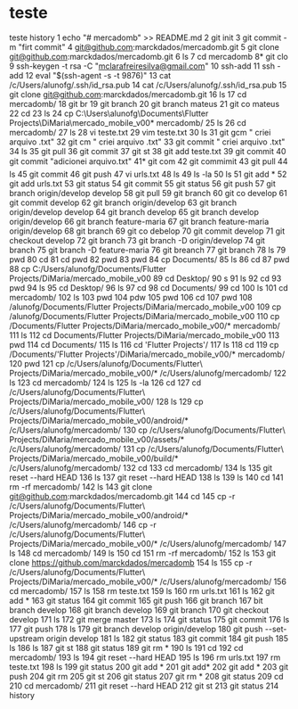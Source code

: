 # teste
teste
 history
    1  echo "# mercadomb" >> README.md
    2  git init
    3  git commit -m "firt commit"
    4  git@github.com:marckdados/mercadomb.git
    5  git clone git@github.com:marckdados/mercadomb.git
    6  ls
    7  cd mercadomb
    8* git clo
    9  ssh-keygen -t rsa -C "mclarafreiresilva@gmail.com"
   10  ssh-add
   11  ssh -add
   12  eval "$(ssh-agent -s -t 9876)"
   13  cat /c/Users/alunofg/.ssh/id_rsa.pub
   14  cat /c/Users/alunofg/.ssh/id_rsa.pub
   15  git clone git@github.com:marckdados/mercadomb.git
   16  ls
   17  cd mercadomb/
   18  git br
   19  git branch
   20  git branch mateus
   21  git co mateus
   22  cd
   23  ls
   24  cp C:\Users\alunofg\Documents\Flutter Projects\DiMaria\mercado_mobile_v00\* mercadomb/
   25  ls
   26  cd mercadomb/
   27  ls
   28  vi teste.txt
   29  vim teste.txt
   30  ls
   31  git gcm " criei arquivo .txt"
   32  git cm " criei arquivo .txt"
   33  git commit " criei arquivo .txt"
   34  ls
   35  git pull
   36  git commit
   37  git st
   38  git add teste.txt
   39  git commit
   40  git commit "adicionei arquivo.txt"
   41* git com
   42  git commimit
   43  git pull
   44  ls
   45  git commit
   46  git push
   47  vi urls.txt
   48  ls
   49  ls -la
   50  ls
   51  git add *
   52  git add urls.txt
   53  git status
   54  git commit
   55  git status
   56  git push
   57  git branch origin/develop develop
   58  git pull
   59  git branch
   60  git co develop
   61  git commit develop
   62  git branch origin/develop
   63  git branch origin/develop develop
   64  git branch develop
   65  git branch develop origin/develop
   66  git branch feature-maria
   67  git branch feature-maria origin/develop
   68  git branch
   69  git co debelop
   70  git commit develop
   71  git checkout develop
   72  git branch
   73  git branch -D origin/develop
   74  git branch
   75  git branch -D feature-maria
   76  git breanch
   77  git branch
   78  ls
   79  pwd
   80  cd
   81  cd pwd
   82  pwd
   83  pwd
   84  cp Documents/
   85  ls
   86  cd
   87  pwd
   88  cp C:/Users/alunofg/Documents/Flutter Projects/DiMaria/mercado_mobile_v00
   89  cd Desktop/
   90  s
   91  ls
   92  cd
   93  pwd
   94  ls
   95  cd Desktop/
   96  ls
   97  cd
   98  cd Documents/
   99  cd
  100  ls
  101  cd mercadomb/
  102  ls
  103  pwd
  104  pdw
  105  pwd
  106  cd
  107  pwd
  108  /alunofg/Documents/Flutter Projects/DiMaria/mercado_mobile_v00
  109  cp /alunofg/Documents/Flutter Projects/DiMaria/mercado_mobile_v00
  110  cp /Documents/Flutter Projects/DiMaria/mercado_mobile_v00/* mercadomb/
  111  ls
  112  cd Documents/Flutter Projects/DiMaria/mercado_mobile_v00
  113  pwd
  114  cd Documents/
  115  ls
  116  cd 'Flutter Projects'/
  117  ls
  118  cd
  119  cp /Documents/'Flutter Projects'/DiMaria/mercado_mobile_v00/* mercadomb/
  120  pwd
  121  cp /c/Users/alunofg/Documents/Flutter\ Projects/DiMaria/mercado_mobile_v00/* /c/Users/alunofg/mercadomb/
  122  ls
  123  cd mercadomb/
  124  ls
  125  ls -la
  126  cd
  127  cd /c/Users/alunofg/Documents/Flutter\ Projects/DiMaria/mercado_mobile_v00/
  128  ls
  129  cp /c/Users/alunofg/Documents/Flutter\ Projects/DiMaria/mercado_mobile_v00/android/* /c/Users/alunofg/mercadomb/
  130  cp /c/Users/alunofg/Documents/Flutter\ Projects/DiMaria/mercado_mobile_v00/assets/* /c/Users/alunofg/mercadomb/
  131  cp /c/Users/alunofg/Documents/Flutter\ Projects/DiMaria/mercado_mobile_v00/build/* /c/Users/alunofg/mercadomb/
  132  cd
  133  cd mercadomb/
  134  ls
  135  git reset --hard HEAD
  136  ls
  137  git reset --hard HEAD
  138  ls
  139  ls
  140  cd
  141  rm -rf mercadomb/
  142  ls
  143  git clone git@github.com:marckdados/mercadomb.git
  144  cd
  145  cp -r /c/Users/alunofg/Documents/Flutter\ Projects/DiMaria/mercado_mobile_v00/android/* /c/Users/alunofg/mercadomb/
  146  cp -r /c/Users/alunofg/Documents/Flutter\ Projects/DiMaria/mercado_mobile_v00/* /c/Users/alunofg/mercadomb/
  147  ls
  148  cd mercadomb/
  149  ls
  150  cd
  151  rm -rf mercadomb/
  152  ls
  153  git clone https://github.com/marckdados/mercadomb
  154  ls
  155  cp -r /c/Users/alunofg/Documents/Flutter\ Projects/DiMaria/mercado_mobile_v00/* /c/Users/alunofg/mercadomb/
  156  cd mercadomb/
  157  ls
  158  rm teste.txt
  159  ls
  160  rm urls.txt
  161  ls
  162  git add *
  163  git status
  164  git commit
  165  git push
  166  git branch
  167  bit branch develop
  168  git branch develop
  169  git branch
  170  git checkout develop
  171  ls
  172  git merge master
  173  ls
  174  git status
  175  git commit
  176  ls
  177  git push
  178  ls
  179  git branch develop origin/develop
  180  git push --set-upstream origin develop
  181  ls
  182  git status
  183  git commit
  184  git push
  185  ls
  186  ls
  187  git st
  188  git status
  189  git rm *
  190  ls
  191  cd
  192  cd mercadomb/
  193  ls
  194  git reset --hard HEAD
  195  ls
  196  rm urls.txt
  197  rm teste.txt
  198  ls
  199  git status
  200  git add *
  201  git add*
  202  git add *
  203  git push
  204  git rm
  205  git st
  206  git status
  207  git rm *
  208  git status
  209  cd
  210  cd mercadomb/
  211  git reset --hard HEAD
  212  git st
  213  git status
  214  history
